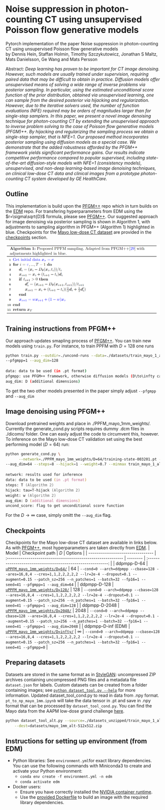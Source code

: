 # Noise suppression in photon-counting CT using unsupervised Poisson flow generative models<br>

Pytorch implementation of the paper Noise suppression in photon-counting CT using unsupervised Poisson flow generative models<br>
by Dennis Hein, Staffan Holmin, Timothy Szczykutowicz, Jonathan S Maltz, Mats Danielsson, Ge Wang and Mats Persson

Abstract: *Deep learning has proven to be important for CT image denoising. However, such models are usually trained under supervision, requiring paired data that may be difficult to obtain in practice. Diffusion models offer unsupervised means of solving a wide range of inverse problems via posterior sampling. In particular, using the estimated unconditional score function of the prior distribution, obtained via unsupervised learning, one can sample from the desired posterior via hijacking and regularization. However, due to the iterative solvers used, the number of function evaluations (NFE) required may be orders of magnitudes larger than for single-step samplers. In this paper, we present a novel image denoising technique for photon-counting CT by extending the unsupervised approach to inverse problem solving to the case of Poisson flow generative models (PFGM)++. By hijacking and regularizing the sampling process we obtain a single-step sampler, that is NFE=1. Our proposed method incorporates posterior sampling using diffusion models as a special case. We demonstrate that the added robustness afforded by the PFGM++ framework yields significant performance gains. Our results indicate competitive performance compared to popular supervised, including state-of-the-art diffusion-style models with NFE=1 (consistency models), unsupervised, and non-deep learning-based image denoising techniques, on clinical low-dose CT data and clinical images from a prototype photon-counting CT system developed by GE HealthCare.*

## Outline
This implementation is build upon the [PFGM++](https://github.com/Newbeeer/pfgmpp) repo which in turn builds on the [EDM](https://github.com/NVlabs/edm) repo. For transfering hyperparameters from EDM using the $r=\sigma\sqrt{D}$ formula, please see [PFGM++](https://github.com/Newbeeer/pfgmpp). Our suggested approach for image denoising via posterior sampling is shown in Algorithm 1, with adjustments to sampling algorithm in PFGM++ (Algorithm 1) highlighted in blue. Checkpoints for the [Mayo low-dose CT dataset](https://www.aapm.org/grandchallenge/lowdosect/) are provided in the [checkpoints](#checkpoints) section. 

![schematic](assets/algos.png)

## Training instructions from PFGM++
Our approach updates smapling process of [PFGM++](https://github.com/Newbeeer/pfgmpp). You can train new models using `train.py`. For instance, to train PPFM with $D=128$ one runs 

```sh
python train.py --outdir=./uncond-runs --data=./datasets/train_mayo_1_alt-512x512.zip \
--pfgmpp=1 --aug_dim=128

data: data to be used (in .pt format)
pfgmpp: use PFGM++ framework, otherwise diffusion models (D\to\infty case). options: 0 | 1
aug_dim: D (additional dimensions)  

```
To get the two other models presented in the paper simply adjust `--pfgmpp` and `--aug_dim`
 
## Image denoising using PFGM++
Download pretrained weights and place in ./PPFM_mayo_1mm_weights/. Currently the generate_cond.py scripts requires dummy .dcm files in ./dicoms/ folder. One can easly adjust the code to circumvent this, however. To inference on the Mayo low-dose CT validation set using the best performing model ($D=64$) run: 
  ```zsh
  python generate_cond.py \
        --network=./PPFM_mayo_1mm_weights/D=64/training-state-003201.pt --batch=1 --data=val_mayo_1_alt \
--aug_dim=64 --steps=8 --hijack=1 --weight=0.7 --minmax train_mayo_1_alt_minmax --uncond_score=1

network: results used for inference 
data: data to be used (in .pt format)
steps: T (Algorithm 2) 
hijack: tau=T-hijack (Algorithm 2) 
weight: w (Algorithm 2) 
aug_dim: D (additional dimensions)
uncond_score: flag to get unconditional score function
```
For the $D \rightarrow \infty$ case, simply omitt the `--aug_dim` flag. 

## Checkpoints
Checkpoints for the Mayo low-dose CT dataset are available in links below. As with [PFGM++](https://github.com/Newbeeer/pfgmpp), most hyperparameters are taken directly from [EDM](https://github.com/NVlabs/edm). 
| Model                             | Checkpoint path                                              | $D$      |                           Options                            |
| --------------------------------- | :----------------------------------------------------------- | -------- | :----------------------------------------------------------: |
| ddpmpp-D-64              | [`uPPFM_mayo_1mm_weights/D=64/`](https://drive.google.com/file/d/1NnoNp-tGXFdSTFe_qchfWN8sXMnSaLAC/view?usp=drive_link) | 64  |      `--cond=0 --arch=ddpmpp --cbase=128 --ares=16,8,4 --cres=1,1,2,2,2,2,2 --lr=2e-4 --dropout=0.1 --augment=0.15 --patch_sz=256 --n_patches=1 --batch=32 --fp16=1 --seed=41 --pfgmpp=1 --aug_dim=64`       |
| ddpmpp-D-128             | [`uPPFM_mayo_1mm_weights/D=128/`](https://drive.google.com/file/d/1MRpeM4aIzXkOLa7PX4DnxliTZSp9l5Ck/view?usp=drive_link) | 128  |      `--cond=0 --arch=ddpmpp --cbase=128 --ares=16,8,4 --cres=1,1,2,2,2,2,2 --lr=2e-4 --dropout=0.1 --augment=0.15 --patch_sz=256 --n_patches=1 --batch=32 --fp16=1 --seed=41 --pfgmpp=1 --aug_dim=128`      |
| ddpmpp-D-2048             | [`uPPFM_mayo_1mm_weights/D=2048/`](https://drive.google.com/file/d/1sIsaRht6zSbSH5YnkR9PrQ0m9Nv8yS4m/view?usp=drive_link) | 2048  |      `--cond=0 --arch=ddpmpp --cbase=128 --ares=16,8,4 --cres=1,1,2,2,2,2,2 --lr=2e-4 --dropout=0.1 --augment=0.15 --patch_sz=256 --n_patches=1 --batch=32 --fp16=1 --seed=41 --pfgmpp=1 --aug_dim=2048`      |
| ddpmpp-D-inf (EDM)        | [`uPPFM_mayo_1mm_weights/D=infty/`](https://drive.google.com/file/d/14BfL5Y7p4pU5AtsEVenk2JB6SGJqZ9Lb/view?usp=drive_link) | $\infty$ |                   `--cond=0 --arch=ddpmpp --cbase=128 --ares=16,8,4 --cres=1,1,2,2,2,2,2 --lr=2e-4 --dropout=0.1 --augment=0.15 --patch_sz=256 --n_patches=1 --batch=32 --fp16=1 --seed=41 --pfgmpp=0`                   |

## Preparing datasets 
Datasets are stored in the same format as in [StyleGAN](https://github.com/NVlabs/stylegan3): uncompressed ZIP archives containing uncompressed PNG files and a metadata file `dataset.json` for labels. Custom datasets can be created from a folder containing images; see [`python dataset_tool.py --help`](./docs/dataset-tool-help.txt) for more information. Updated dataset_tool_cond.py to read in data from .npy format. `pt_to_np_mayo_1mm.ipynb` will take the data tensor in .pt and save in .npy format that can be processed by `dataset_tool_cond.py`. You can find the Mayo data from the AAPM low-dose grand challenge [here](https://aapm.app.box.com/s/eaw4jddb53keg1bptavvvd1sf4x3pe9h/folder/144226105715). 

```.bash
python dataset_tool_alt.py --source=./datasets_unzipped/train_mayo_1_alt/ \
    --dest=datasets/mayo_1mm_alt-512x512.zip
```

## Instructions for setting up environment (from EDM)
- Python libraries: See `environment.yml`for exact library dependencies. You can use the following commands with Miniconda3 to create and activate your Python environment:
  - `conda env create -f environment.yml -n edm`
  - `conda activate edm`
- Docker users:
  - Ensure you have correctly installed the [NVIDIA container runtime](https://docs.docker.com/config/containers/resource_constraints/#gpu).
  - Use the [provided Dockerfile](https://github.com/dennishein/pfgmpp_PCCT_denoising/main/Dockerfile) to build an image with the required library dependencies.
